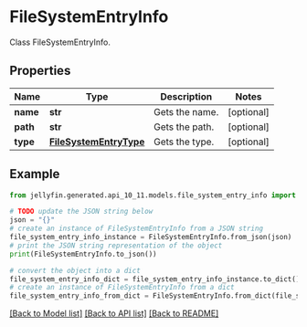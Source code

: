 # FileSystemEntryInfo

Class FileSystemEntryInfo.

## Properties

Name | Type | Description | Notes
------------ | ------------- | ------------- | -------------
**name** | **str** | Gets the name. | [optional] 
**path** | **str** | Gets the path. | [optional] 
**type** | [**FileSystemEntryType**](FileSystemEntryType.md) | Gets the type. | [optional] 

## Example

```python
from jellyfin.generated.api_10_11.models.file_system_entry_info import FileSystemEntryInfo

# TODO update the JSON string below
json = "{}"
# create an instance of FileSystemEntryInfo from a JSON string
file_system_entry_info_instance = FileSystemEntryInfo.from_json(json)
# print the JSON string representation of the object
print(FileSystemEntryInfo.to_json())

# convert the object into a dict
file_system_entry_info_dict = file_system_entry_info_instance.to_dict()
# create an instance of FileSystemEntryInfo from a dict
file_system_entry_info_from_dict = FileSystemEntryInfo.from_dict(file_system_entry_info_dict)
```
[[Back to Model list]](../README.md#documentation-for-models) [[Back to API list]](../README.md#documentation-for-api-endpoints) [[Back to README]](../README.md)


